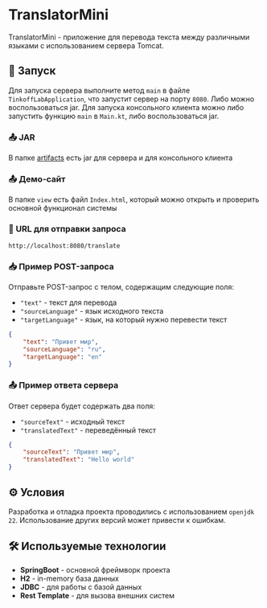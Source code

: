 # TranslatorMini

TranslatorMini - приложение для перевода текста между различными языками с использованием сервера Tomcat.

## 🚀 Запуск

Для запуска сервера выполните метод `main` в файле `TinkoffLabApplication`, что запустит сервер на порту `8080`. Либо можно воспользоваться jar.
Для запуска консольного клиента можно либо запустить функцию `main` в `Main.kt`, либо воспользоваться jar.

### 📤 JAR
В папке [artifacts](/out/artifacts) есть jar для сервера и для консольного клиента

### 📤 Демо-сайт
В папке `view` есть файл `Index.html`, который можно открыть и проверить основной функционал системы

### 🔗 URL для отправки запроса

`http://localhost:8080/translate`

### 📥 Пример POST-запроса

Отправьте POST-запрос с телом, содержащим следующие поля:

* `"text"` - текст для перевода
* `"sourceLanguage"` - язык исходного текста
* `"targetLanguage"` - язык, на который нужно перевести текст

```json
{
    "text": "Привет мир",
    "sourceLanguage": "ru",
    "targetLanguage": "en"
}
```

### 📤 Пример ответа сервера

Ответ сервера будет содержать два поля:

* `"sourceText"` - исходный текст
* `"translatedText"` - переведённый текст

```json
{
    "sourceText": "Привет мир",
    "translatedText": "Hello world"
}
```

## ⚙️ Условия

Разработка и отладка проекта проводились с использованием `openjdk 22`. Использование других версий может привести к ошибкам.

## 🛠️ Используемые технологии

* **SpringBoot** - основной фреймворк проекта
* **H2** - in-memory база данных
* **JDBC** - для работы с базой данных
* **Rest Template** - для вызова внешних систем
